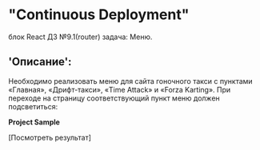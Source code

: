# "Continuous Deployment"  
блок React ДЗ №9.1(router) задача: Меню.

## 'Описание': 
Необходимо реализовать меню для сайта гоночного такси с пунктами «Главная», «Дрифт-такси», «Time Attack» и «Forza Karting». При переходе на страницу соответствующий пункт меню должен подсветиться:  

**Project Sample**

[Посмотреть результат]
